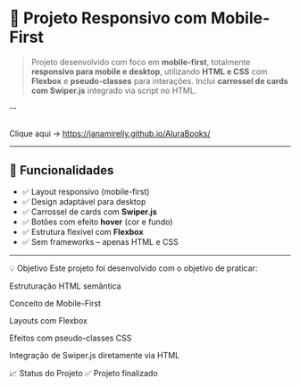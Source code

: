 # 📱 Projeto Responsivo com Mobile-First

> Projeto desenvolvido com foco em **mobile-first**, totalmente **responsivo para mobile e desktop**, utilizando **HTML e CSS** com **Flexbox** e **pseudo-classes** para interações. Inclui **carrossel de cards com Swiper.js** integrado via script no HTML.

--
## 

Clique aqui -> https://janamirelly.github.io/AluraBooks/

---

## 🚀 Funcionalidades

- ✅ Layout responsivo (mobile-first)
- ✅ Design adaptável para desktop
- ✅ Carrossel de cards com **Swiper.js**
- ✅ Botões com efeito **hover** (cor e fundo)
- ✅ Estrutura flexível com **Flexbox**
- ✅ Sem frameworks – apenas HTML e CSS

---

💡 Objetivo
Este projeto foi desenvolvido com o objetivo de praticar:

Estruturação HTML semântica

Conceito de Mobile-First

Layouts com Flexbox

Efeitos com pseudo-classes CSS

Integração de Swiper.js diretamente via HTML

📈 Status do Projeto
✅ Projeto finalizado

 
